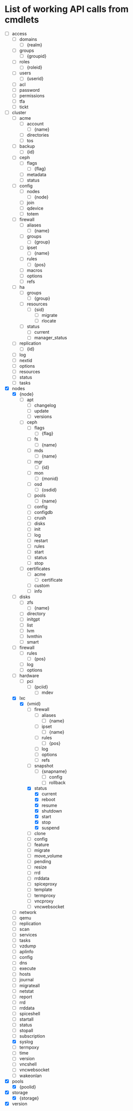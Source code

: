 # List of working API calls from cmdlets

- [ ] access
  - [ ] domains
    - [ ] {realm}
  - [ ] groups
    - [ ] {groupid}
  - [ ] roles
    - [ ] {roleid}
  - [ ] users
    - [ ] {userid}
  - [ ] acl
  - [ ] password
  - [ ] permissions
  - [ ] tfa
  - [ ] tickt
- [ ] cluster
  - [ ] acme
    - [ ] account
      - [ ] {name}
    - [ ] directories
    - [ ] tos
  - [ ] backup
    - [ ] {id}
  - [ ] ceph
    - [ ] flags
      - [ ] {flag}
    - [ ] metadata
    - [ ] status
  - [ ] config
    - [ ] nodes
      - [ ] {node}
    - [ ] join
    - [ ] qdevice
    - [ ] totem
  - [ ] firewall
    - [ ] aliases
      - [ ] {name}
    - [ ] groups
      - [ ] {group}
    - [ ] ipset
      - [ ] {name}
    - [ ] rules
      - [ ] {pos}
    - [ ] macros
    - [ ] options
    - [ ] refs
  - [ ] ha
    - [ ] groups
      - [ ] {group}
    - [ ] resources
      - [ ] {sid}
        - [ ] migrate
        - [ ] rlocate
    - [ ] status
      - [ ] current
      - [ ] manager_status
  - [ ] replication
    - [ ] {id}
  - [ ] log
  - [ ] nextid
  - [ ] options
  - [ ] resources
  - [ ] status
  - [ ] tasks
- [x] nodes
  - [x] {node}
    - [ ] apt
      - [ ] changelog
      - [ ] update
      - [ ] versions
    - [ ] ceph
      - [ ] flags
        - [ ] {flag}
      - [ ] fs
        - [ ] {name}
      - [ ] mds
        - [ ] {name}
      - [ ] mgr
        - [ ] {id}
      - [ ] mon
        - [ ] {monid}
      - [ ] osd
        - [ ] {osdid}
      - [ ] pools
        - [ ] {name}
      - [ ] config
      - [ ] configdb
      - [ ] crush
      - [ ] disks
      - [ ] init
      - [ ] log
      - [ ] restart
      - [ ] rules
      - [ ] start
      - [ ] status
      - [ ] stop
    - [ ] certificates
      - [ ] acme
        - [ ] certificate
      - [ ] custom
      - [ ] info
  - [ ] disks
    - [ ] zfs
      - [ ] {name}
    - [ ] directory
    - [ ] initgpt
    - [ ] list
    - [ ] lvm
    - [ ] lvmthin
    - [ ] smart
  - [ ] firewall
    - [ ] rules
      - [ ] {pos}
    - [ ] log
    - [ ] options
  - [ ] hardware
    - [ ] pci
      - [ ] {pciid}
        - [ ] mdev
  - [x] lxc
    - [x] {vmid}
      - [ ] firewall
        - [ ] aliases
          - [ ] {name}
        - [ ] ipset
          - [ ] {name}
        - [ ] rules
          - [ ] {pos}
        - [ ] log
        - [ ] options
        - [ ] refs
      - [ ] snapshot
        - [ ] {snapname}
          - [ ] config
          - [ ] rollback
      - [x] status
        - [x] current
        - [x] reboot
        - [x] resume
        - [x] shutdown
        - [x] start
        - [x] stop
        - [x] suspend
      - [ ] clone
      - [ ] config
      - [ ] feature
      - [ ] migrate
      - [ ] move_volume
      - [ ] pending
      - [ ] resize
      - [ ] rrd
      - [ ] rrddata
      - [ ] spiceproxy
      - [ ] template
      - [ ] termproxy
      - [ ] vncproxy
      - [ ] vncwebsocket
  - [ ] network
  - [ ] qemu
  - [ ] replication
  - [ ] scan
  - [ ] services
  - [ ] tasks
  - [ ] vzdump
  - [ ] aplinfo
  - [ ] config
  - [ ] dns
  - [ ] execute
  - [ ] hosts
  - [ ] journal
  - [ ] migrateall
  - [ ] netstat
  - [ ] report
  - [ ] rrd
  - [ ] rrddata
  - [ ] spiceshell
  - [ ] startall
  - [ ] status
  - [ ] stopall
  - [ ] subscription
  - [x] syslog
  - [ ] termpoxy
  - [ ] time
  - [ ] version
  - [ ] vncshell
  - [ ] vncwebsocket
  - [ ] wakeonlan
- [x] pools
  - [x] {poolid}
- [x] storage
  - [x] {storage}
- [x] version